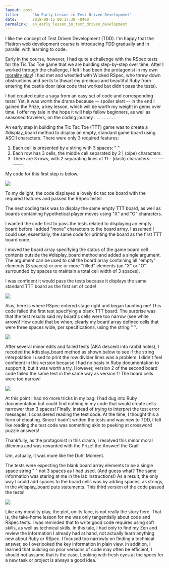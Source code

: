 ```yaml
---
layout: post
title:      "An Early Lesson in Test Driven Development"
date:       2018-08-15 00:17:38 -0400
permalink:  an_early_lesson_in_test_driven_development
---
```




I like the concept of Test Driven Development (TDD). I'm happy that the Flatiron web development course is introducing TDD gradually and in parallel with learning to code. 

Early in the course, however, I had quite a challenge with the RSpec tests for the Tic Tac Toe game that we are building step-by-step over time. After I worked through the challenge, I felt I had been the protagonist in my own [morality play](https://en.wikipedia.org/wiki/Morality_play)!   I had met and wrestled with Wicked RSpec, who threw down obstructions and perils to thwart my precious and beautiful Ruby from entering the castle door (aka code that worked but didn't pass the tests). 

I had created quite a saga from an easy set of code and corresponding tests! Yet, it was worth the drama because -- spoiler alert -- in the end I gained the Prize, a key lesson, which will be worth my weight in gems over time. I offer my tale in the hope it will help fellow beginners, as well as seasoned travelers, on the coding journey  . . . . . . . . .

An early step in building the Tic Tac Toe (TTT) game was to create a #display_board method to display an empty, standard game board using ASCII characters. There were only 3 required features: 

1.  Each cell is presented by a string with 3 spaces:  "   "
2.  Each row has 3 cells, the middle cell separated by 2 | (pipe) characters:
3.  There are 3 rows, with 2 separating lines of 11 - (dash) characters: -----------

My code for this first step is below. 

![](https://imgur.com/LdlvgSW)

To my delight, the code displayed a lovely tic tac toe board with the required features and passed the RSpec tests!  

The next coding task was to display the same empty TTT board, as well as boards containing hypothetical player moves using "X" and "O" characters. 

I wanted the code first to pass the tests related to displaying an empty board before I added "move" characters to the board array. I assumed I could use, essentially, the same code for printing the board as the first TTT board code.   

I moved the board array specifying the status of the game board cell contents outside the #display_board method and added a single argument. The argument can be used to call the board array containing all "empty" elements (3 spaces) or one or more "filled" elements (an "X" or "O" surrounded by spaces to maintain a total cell width of 3 spaces). 

I was confident it would pass the tests because it displays the same standard TTT board as the first set of code! 

![](https://1drv.ms/u/s!ArAVgxVYhRa-cw-u-HBvCRHevig)

Alas, here is where RSpec entered stage right and began taunting me!  This code failed the first test specifying a blank TTT board.  The surprise was that the test results said my board's cells were too narrow (see white arrow)! How could that be when, clearly my board array defined cells that were three spaces wide, per specifications, using the string "   ". 

![](https://1drv.ms/u/s!ArAVgxVYhRa-dEQA4oLiXCIMq7U)

After several minor edits and failed tests (AKA descent into rabbit holes), I recoded the #display_board method as shown below to see if the string interpolation I used to print the row divider lines was a problem. I didn't feel confident in this version because I had no basis in Ruby documentation to support it, but it was worth a try.  However, version 2 of the second board code failed the same test in the same way as version 1!  The board cells were too narrow! 

![](https://1drv.ms/u/s!ArAVgxVYhRa-dkT8lBKO0x2wFrw)


At this point I had no more tricks in my bag. I had dug into Ruby documentation but could find nothing in my code that would create cells narrower than 3 spaces!  Finally, instead of trying to interpret the test error messages, I considered reading the test code. At the time, I thought this a form of cheating. Since I hadn't written the tests and was new to TDD, I felt like reading the test code was something akin to peeking at crossword puzzle answers! 

Thankfully, as the protagonist in this drama, I resolved this minor moral dilemma and was rewarded with the Prize!  the Answer!  the Grail!  

Um, actually, it was more like the Duh! Moment.

The tests were expecting the blank board array elements to be a single space string " " not 3 spaces as I had used. (And guess what? The same information was staring at me in the lab instructions!) As a result, the only way I could add spaces to the board cells was by adding spaces, as strings, in the #display_board puts statements. This third version of the code passed the tests!  

![](https://1drv.ms/u/s!ArAVgxVYhRa-dxYO9mNwDEissL8)


Like any morality play, the plot, on its face, is not really the story here. That is, the take-home lesson for me was only tangentially about code and RSpec tests. I was reminded that to write good code requires using soft skills, as well as technical skills. In this tale, I had only to find my Zen and review the information I already had at hand, not actually learn anything new about Ruby or RSpec. I focused too narrowly on finding a technical answer, so I overlooked the key information in plain view. In addition, I learned that building on prior versions of code may often be efficient, I should not assume that is the case. Looking with fresh eyes at the specs for a new task or project is always a good idea. 

